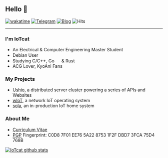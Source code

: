 ## Hello 👋

[![wakatime](https://wakatime.com/badge/user/f59a96b0-dfbd-4c52-8d09-b889d6d2bbdd.svg)](https://wakatime.com/@iotcat)
[![Telegram](https://img.shields.io/static/v1?label=Telegram&message=@IoTcat&color=0088cc)](https://t.me/IoTcat)
[![Blog](https://img.shields.io/badge/Blog-eee.dog-c14438?style=flat&link=https://eee.dog)](https://eee.dog)
![Hits](https://hits-app.vercel.app/hits?url=https://github.com/iotcat)

---

### I'm IoTcat

- An Electrical & Computer Engineering Master Student
- Debian User  <img width="15" src="https://www.debian.org/logos/openlogo-nd.svg" />
- Studying C/C++, Go <img width="15" src="https://go.dev/favicon.ico" /> & Rust <img width="15" src="https://www.rust-lang.org/logos/rust-logo-32x32-blk.png" />
- ACG Lover, KyoAni Fans

### My Projects
- [Ushio](https://github.com/IoTcat/ushio), a distributed server cluster powering a series of APIs and Websites
- [wIoT](https://github.com/IoTcat/wIoT), a network IoT operating system
- [sola](https://github.com/IoTcat/sola), an in-production IoT home system

### About Me
- [Curriculum Vitae](https://yimian.xyz/)
- [PGP](https://raw.githubusercontent.com/IoTcat/IoTcat/main/C0D87F01EE765A2287531F2FDBD73FCA75D4768B.asc) Fingerprint: C0D8 7F01 EE76 5A22 8753  1F2F DBD7 3FCA 75D4 768B
   
[![IoTcat github stats](https://github-readme-stats.vercel.app/api?username=IoTcat&count_private=true&title_color=A821DE&hide=contribs)](https://github.com/IoTcat/)   


